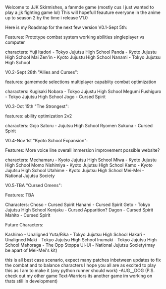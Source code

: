 Welcome to JJK Skirmishes, a fanmde game (mostly cus I just wanted to play a jjk fighting game lol)
This will hopefull feauture everyone in the anime up to season 2 by the time i release V1.0


Here is my Roadmap for the next few version
V0.1-Sept 5th:


  Features:
    Prototype combat system
    working abilities
    singleplayer vs computer

    
  characters:
    Yuji Itadori - Tokyo Jujutsu High School
    Panda - Kyoto Jujustu High School
    Mai Zen'in - Kyoto Jujustu High School
    Nanami - Tokyo Jujutsu High School
    
    
V0.2-Sept 28th "Allies and Curses":


  features:
    gamemode selections
    multiplayer capabiity
    combat optimization

    
  characters:
    Kugisaki Nobara - Tokyo Jujustu High School
    Megumi Fushiguro - Tokyo Jujutsu High School
    Jogo - Cursed Spirit

V0.3-Oct 15th "The Strongest":


  features:
    ability optimization
    2v2

    
  characters:
    Gojo Satoru - Jujutsu High School
    Ryomen Sukuna - Cursed Spirit
    

V0.4-Nov 1st "Kyoto School Expansion":


  Features:
    More voice line
    overall immersion improvement
    possible website?

    
  characters:
    Mechamaru - Kyoto Jujutsu High School
    Miwa - Kyoto Jujustu High School
    Momo Nishimiya - Kyoto Jujutsu High School
    Kamo - Kyoto Jujutsu High School
    Utahime - Kyoto Jujutsu High School
    Mei-Mei - National Jujutsu Society
    

V0.5-TBA "Cursed Omens":


  Features:
    TBA

    
  Characters:
    Choso - Cursed Spirit
    Hanami - Cursed Spirit
    Geto - Tokyo Jujutsu High School
    Kenjaku - Cursed Apparition?
    Dagon - Cursed Spirit
    Mahito - Cursed Spirit

    
Future Characters:


  Kashimo - Unaligned
  Yuta/Rika - Tokyo Jujutsu High School
  Hakari - Unaligned
  Maki - Tokyo Jujutsu High School
  Inumaki - Tokyo Jujutsu High School
  Mahoraga - The Opp Stoppa
  Ui-Ui - National Jujutsu Society(may be apart of Mei-Mei's kit)
  
  
this is all best case scenario, expect many patches inbetween updates to fix the combat and to balance characters
I hope you all are as excited to play this as I am to make it (any python runner should work)
-AUG__DOG
(P.S. check out my other game Text-Warriors its another game im working on thats still in development)
